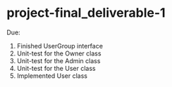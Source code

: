# project-final_deliverable-1

Due:
1. Finished UserGroup interface
2. Unit-test for the Owner class
3. Unit-test for the Admin class
4. Unit-test for the User class
5. Implemented User class
